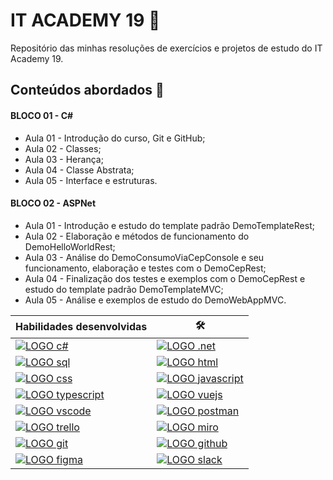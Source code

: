 # IT ACADEMY 19 🌱

Repositório das minhas resoluções de exercícios e projetos de estudo do IT Academy 19.
## Conteúdos abordados 🌿

#### BLOCO 01 - C# 

- Aula 01 - Introdução do curso, Git e GitHub;
- Aula 02 - Classes;
- Aula 03 - Herança;
- Aula 04 - Classe Abstrata;
- Aula 05 - Interface e estruturas.

#### BLOCO 02 - ASPNet 

- Aula 01 - Introdução e estudo do template padrão DemoTemplateRest;
- Aula 02 - Elaboração e métodos de funcionamento do DemoHelloWorldRest;
- Aula 03 - Análise do DemoConsumoViaCepConsole e seu funcionamento, elaboração e testes com o DemoCepRest;
- Aula 04 - Finalização dos testes e exemplos com o DemoCepRest e estudo do template padrão DemoTemplateMVC;
- Aula 05 - Análise e exemplos de estudo do DemoWebAppMVC.

| Habilidades desenvolvidas | 🛠 |
| --- | --- |
| [![LOGO c#](https://img.shields.io/badge/C%23-512BD4?style=for-the-badge&logo=c-sharp&logoColor=white)](#) | [![LOGO .net](https://img.shields.io/badge/.NET-512BD4?&style=for-the-badge&logo=dotnet&logoColor=white)](#) |
| [![LOGO sql](https://img.shields.io/badge/SQLServer-CC2927?&style=for-the-badge&logo=microsoftsqlserver&logoColor=white)](#) | [![LOGO html](https://img.shields.io/badge/HTML-239120?style=for-the-badge&logo=html5&logoColor=white)](#) |
| [![LOGO css](https://img.shields.io/badge/CSS-239120?&style=for-the-badge&logo=css3&logoColor=white)](#) | [![LOGO javascript](https://img.shields.io/badge/JavaScript-F7DF1E?style=for-the-badge&logo=javascript&logoColor=black)](#) |
| [![LOGO typescript](https://img.shields.io/badge/TypeScript-007ACC?style=for-the-badge&logo=typescript&logoColor=white)](#) | [![LOGO vuejs](https://img.shields.io/badge/Vuejs-4FC08D?style=for-the-badge&logo=vuedotjs&logoColor=white)](#) |
| [![LOGO vscode](https://img.shields.io/badge/VSCode-007ACC?style=for-the-badge&logo=visualstudiocode&logoColor=white)](#) | [![LOGO postman](https://img.shields.io/badge/Postman-FF6C37?style=for-the-badge&logo=Postman&logoColor=white)](#) |
| [![LOGO trello](https://img.shields.io/badge/Trello-0052CC?style=for-the-badge&logo=trello&logoColor=white)](#) | [![LOGO miro](https://img.shields.io/badge/Miro-050038?style=for-the-badge&logo=miro&logoColor=white)](#) |
| [![LOGO git](https://img.shields.io/badge/Git-F05032?style=for-the-badge&logo=git&logoColor=white)](#) | [![LOGO github](https://img.shields.io/badge/GitHub-181717?style=for-the-badge&logo=github&logoColor=white)](#) |
| [![LOGO figma](https://img.shields.io/badge/Figma-F24E1E?style=for-the-badge&logo=figma&logoColor=white)](#) | [![LOGO slack](https://img.shields.io/badge/Slack-4A154B?style=for-the-badge&logo=slack&logoColor=white)](#) |
